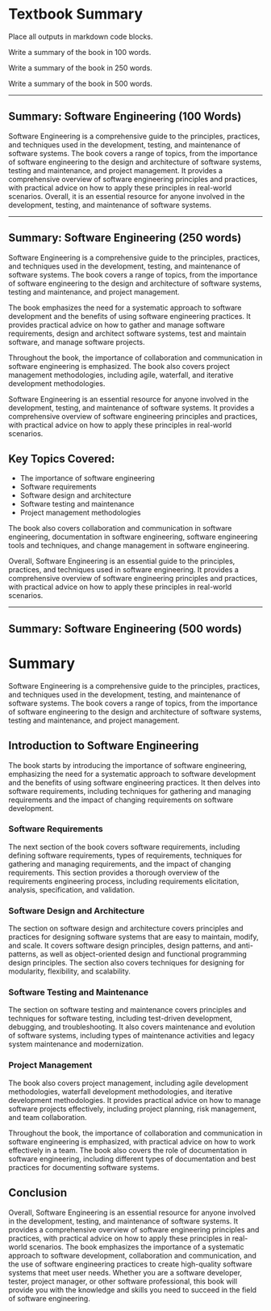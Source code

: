 # Textbook Summary

Place all outputs in markdown code blocks.

Write a summary of the book in 100 words.

Write a summary of the book in 250 words.

Write a summary of the book in 500 words.


---

## Summary: Software Engineering (100 Words)

Software Engineering is a comprehensive guide to the principles, practices, and techniques used in
the development, testing, and maintenance of software systems. The book covers a range of topics,
from the importance of software engineering to the design and architecture of software systems,
testing and maintenance, and project management. It provides a comprehensive overview of software
engineering principles and practices, with practical advice on how to apply these principles in
real-world scenarios. Overall, it is an essential resource for anyone involved in the development,
testing, and maintenance of software systems.

---

## Summary: Software Engineering (250 words)

Software Engineering is a comprehensive guide to the principles, practices, and techniques used in
the development, testing, and maintenance of software systems. The book covers a range of topics,
from the importance of software engineering to the design and architecture of software systems,
testing and maintenance, and project management.

The book emphasizes the need for a systematic approach to software development and the benefits of
using software engineering practices. It provides practical advice on how to gather and manage
software requirements, design and architect software systems, test and maintain software, and
manage software projects.

Throughout the book, the importance of collaboration and communication in software engineering is
emphasized. The book also covers project management methodologies, including agile, waterfall, and
iterative development methodologies.

Software Engineering is an essential resource for anyone involved in the development, testing, and
maintenance of software systems. It provides a comprehensive overview of software engineering
principles and practices, with practical advice on how to apply these principles in real-world
scenarios.

## Key Topics Covered:

* The importance of software engineering
* Software requirements
* Software design and architecture
* Software testing and maintenance
* Project management methodologies

The book also covers collaboration and communication in software engineering, documentation in
software engineering, software engineering tools and techniques, and change management in software
engineering.

Overall, Software Engineering is an essential guide to the principles, practices, and techniques
used in software engineering. It provides a comprehensive overview of software engineering
principles and practices, with practical advice on how to apply these principles in real-world
scenarios.


---

## Summary: Software Engineering (500 words)

# Summary

Software Engineering is a comprehensive guide to the principles, practices, and techniques used in
the development, testing, and maintenance of software systems. The book covers a range of topics,
from the importance of software engineering to the design and architecture of software systems,
testing and maintenance, and project management. 

## Introduction to Software Engineering

The book starts by introducing the importance of software engineering, emphasizing the need for a
systematic approach to software development and the benefits of using software engineering
practices. It then delves into software requirements, including techniques for gathering and
managing requirements and the impact of changing requirements on software development.

### Software Requirements

The next section of the book covers software requirements, including defining software requirements,
types of requirements, techniques for gathering and managing requirements, and the impact of
changing requirements. This section provides a thorough overview of the requirements engineering
process, including requirements elicitation, analysis, specification, and validation.

### Software Design and Architecture

The section on software design and architecture covers principles and practices for designing
software systems that are easy to maintain, modify, and scale. It covers software design
principles, design patterns, and anti-patterns, as well as object-oriented design and functional
programming design principles. The section also covers techniques for designing for modularity,
flexibility, and scalability.

### Software Testing and Maintenance

The section on software testing and maintenance covers principles and techniques for software
testing, including test-driven development, debugging, and troubleshooting. It also covers
maintenance and evolution of software systems, including types of maintenance activities and legacy
system maintenance and modernization.

### Project Management

The book also covers project management, including agile development methodologies, waterfall
development methodologies, and iterative development methodologies. It provides practical advice on
how to manage software projects effectively, including project planning, risk management, and team
collaboration.

Throughout the book, the importance of collaboration and communication in software engineering is
emphasized, with practical advice on how to work effectively in a team. The book also covers the
role of documentation in software engineering, including different types of documentation and best
practices for documenting software systems.

## Conclusion

Overall, Software Engineering is an essential resource for anyone involved in the development,
testing, and maintenance of software systems. It provides a comprehensive overview of software
engineering principles and practices, with practical advice on how to apply these principles in
real-world scenarios. The book emphasizes the importance of a systematic approach to software
development, collaboration and communication, and the use of software engineering practices to
create high-quality software systems that meet user needs. Whether you are a software developer,
tester, project manager, or other software professional, this book will provide you with the
knowledge and skills you need to succeed in the field of software engineering.

